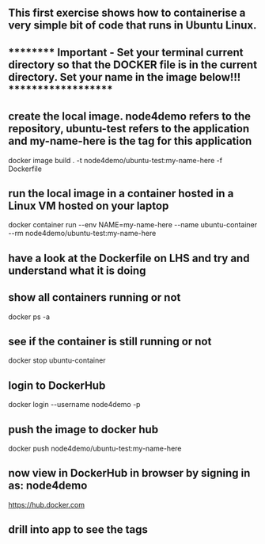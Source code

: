 ## This first exercise shows how to containerise a very simple bit of code that runs in Ubuntu Linux. 

## ******** Important - Set your terminal current directory so that the DOCKER file is in the current directory. Set your name in the image below!!! ******************

## create the local image. node4demo refers to the repository, ubuntu-test refers to the application and my-name-here is the tag for this application
docker image build . -t node4demo/ubuntu-test:my-name-here -f Dockerfile

## run the local image in a container hosted in a Linux VM hosted on your laptop

docker container run --env NAME=my-name-here --name ubuntu-container --rm  node4demo/ubuntu-test:my-name-here 

## have a look at the Dockerfile on LHS and try and understand what it is doing

## show all containers running or not
docker ps -a

## see if the container is still running or not
docker stop ubuntu-container 

## login to DockerHub
docker login --username node4demo -p <password>

## push the image to docker hub
docker push node4demo/ubuntu-test:my-name-here

## now view in DockerHub in browser by signing in as: node4demo 
https://hub.docker.com

## drill into app to see the tags